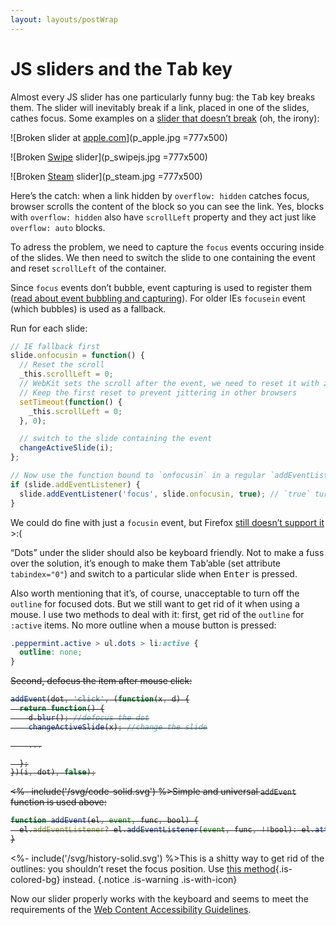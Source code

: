 ```yaml
---
layout: layouts/postWrap
---
```


<link rel="stylesheet" href="/css/peppermint.suggested.css">

<div class="text">

# JS sliders and the <kbd>Tab</kbd> key

Almost every JS slider has one particularly funny bug: the <kbd>Tab</kbd> key breaks them. The slider will inevitably break if a link, placed in one of the slides, cathes focus. Some examples on a [slider that doesn’t break](/en/Peppermint_touch_slider/) (oh, the irony):

</div>

<div class="demo is-fullwidth is-light is-small-padding">
  <div class="text peppermint js-peppermint">

![Broken slider at [apple.com](https://apple.com)](p_apple.jpg =777x500)

![Broken [Swipe](http://swipejs.com) slider](p_swipejs.jpg =777x500)

![Broken [Steam](https://store.steampowered.com) slider](p_steam.jpg =777x500)

  </div>
  <div class="js-dots">
  </div>
</div>

<script src="/js/peppermint.min.js"></script>

<script>
  Peppermint(document.querySelector('.js-peppermint'), {
    dots: true,
    slideshow: true,
    slideshowInterval: 7000,
    stopSlideshowAfterInteraction: true,
    dotsContainer: document.querySelector('.js-dots')
  });
</script>

<div class="text">

Here’s the catch: when a link hidden by `overflow: hidden` catches focus, browser scrolls the content of the block so you can see the link. Yes, blocks with `overflow: hidden` also have `scrollLeft` property and they act just like `overflow: auto` blocks.

To adress the problem, we need to capture the `focus` events occuring inside of the slides. We then need to switch the slide to one containing the event and reset `scrollLeft` of the container.

Since `focus` events don’t bubble, event capturing is used to register them ([read about event bubbling and capturing](http://www.quirksmode.org/js/events_order.html)). For older IEs `focusein` event (which bubbles) is used as a fallback.

Run for each slide:

```js
// IE fallback first
slide.onfocusin = function() {
  // Reset the scroll
  _this.scrollLeft = 0;
  // WebKit sets the scroll after the event, we need to reset it with zero timeout.
  // Keep the first reset to prevent jittering in other browsers
  setTimeout(function() {
    _this.scrollLeft = 0;
  }, 0);

  // switch to the slide containing the event
  changeActiveSlide(i);
};

// Now use the function bound to `onfocusin` in a regular `addEventListener`
if (slide.addEventListener) {
  slide.addEventListener('focus', slide.onfocusin, true); // `true` turns on the capturing
}
```

We could do fine with just a `focusin` event, but Firefox [still doesn’t support it](https://bugzilla.mozilla.org/show_bug.cgi?id=687787) >:(

“Dots” under the slider should also be keyboard friendly. Not to make a fuss over the solution, it’s enough to make them <kbd>Tab</kbd>&rsquo;able (set attribute `tabindex="0"`) and switch to a particular slide when <kbd>Enter</kbd> is pressed.

Also worth mentioning that it’s, of course, unacceptable to turn off the `outline` for focused dots. But we still want to get rid of it when using a mouse. I use two methods to deal with it: first, get rid of the `outline` for `:active` items. No more outline when a mouse button is pressed:

```css
.peppermint.active > ul.dots > li:active {
  outline: none;
}
```

<del class="deleted-block">

Second, defocus the item after mouse click:

```js
addEvent(dot, 'click', (function(x, d) {
  return function() {
    d.blur(); //defocus the dot
    changeActiveSlide(x); //change the slide

    ...

  };
})(i, dot), false);
```

<div class="text-container notice is-with-big-icon font-size is-smaller block is-mb">

<%- include('/svg/code-solid.svg') %>Simple and universal `addEvent` function is used above:

```js
function addEvent(el, event, func, bool) {
  el.addEventListener? el.addEventListener(event, func, !!bool): el.attachEvent('on'+event, func);
}
```

</div>
</del>

<%- include('/svg/history-solid.svg') %>This is a shitty way to get rid of the outlines: you shouldn’t reset the focus position. Use [this method](https://github.com/wilddeer/focus-fix){.is-colored-bg} instead.
{.notice .is-warning .is-with-icon}

Now our slider properly works with the keyboard and seems to meet the requirements of the [Web Content Accessibility Guidelines](http://www.w3.org/TR/WCAG20/).

</div>
